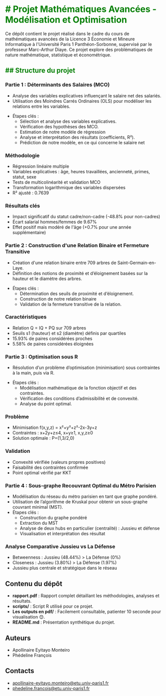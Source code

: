 <h1 style="color: green;"># Projet Mathématiques Avancées - Modélisation et Optimisation</h1>
Ce dépôt contient le projet réalisé dans le cadre du cours de mathématiques avancées de la Licence 3 Économie et Mineure Informatique à l'Université Paris 1 Panthéon-Sorbonne, supervisé par le professeur Marc-Arthur Diaye. Ce projet explore des problématiques de nature mathématique, statistique et économétrique.

<h2 style="color: green;">## Structure du projet</h2>

### Partie 1 : Déterminants des Salaires (MCO)
- Analyse des variables explicatives influençant le salaire net des salariés.
- Utilisation des Moindres Carrés Ordinaires (OLS) pour modéliser les relations entre les variables.
* Étapes clés :
  - Sélection et analyse des variables explicatives.
  - Vérification des hypothèses des MCO.
  - Estimation de notre modèle de régression
  - Analyse et interprétation des résultats (coefficients, R²).
  - Prédiction de notre modèle, en ce qui concerne le salaire net
### Méthodologie
- Régression linéaire multiple
- Variables explicatives : âge, heures travaillées, ancienneté, primes, statut, sexe
- Tests de multicolinéarité et validation MCO
- Transformation logarithmique des variables dispersées
- R² ajusté : 0.7639
### Résultats clés
- Impact significatif du statut cadre/non-cadre (-48.8% pour non-cadres)
- Écart salarial hommes/femmes de 9.67%
- Effet positif mais modéré de l'âge (+0.7% pour une année supplémentaire)

### Partie 2 : Construction d'une Relation Binaire et Fermeture Transitive
- Création d'une relation binaire entre 709 arbres de Saint-Germain-en-Laye.
- Définition des notions de proximité et d’éloignement basées sur la hauteur et le diamètre des arbres.
* Étapes clés :
  - Détermination des seuils de proximité et d’éloignement.
  - Construction de notre relation binaire
  - Validation de la fermeture transitive de la relation.
### Caractéristiques
- Relation Q = IQ + PQ sur 709 arbres
- Seuils s1 (hauteur) et s2 (diamètre) définis par quartiles
- 15.93% de paires considérées proches
- 5.58% de paires considérées éloignées


### Partie 3 : Optimisation sous R
- Résolution d’un problème d’optimisation (minimisation) sous contraintes à la main, puis via R.
* Étapes clés :
  - Modélisation mathématique de la fonction objectif et des contraintes.
  - Vérification des conditions d’admissibilité et de convexité.
  - Analyse du point optimal.
### Problème
- Minimisation f(x,y,z) = x²+y²+z²-2x-3y+z
- Contraintes : x+2y+z≤4, x+y≥1, x,y,z≥0
- Solution optimale : P=(1,3/2,0)
### Validation
- Convexité vérifiée (valeurs propres positives)
- Faisabilité des contraintes confirmée
- Point optimal vérifié par KKT


### Partie 4 : Sous-graphe Recouvrant Optimal du Métro Parisien
- Modélisation du réseau du métro parisien en tant que graphe pondéré.
- Utilisation de l’algorithme de Kruskal pour obtenir un sous-graphe couvrant minimal (MST).
- Étapes clés :
  - Construction du graphe pondéré
  - Extraction du MST
  - Analyse de deux hubs en particulier (centralité) : Jussieu et défense
  - Visualisation et interprétation des résultat
### Analyse Comparative Jussieu vs La Défense
- Betweenness : Jussieu (48.44%) > La Défense (0%)
- Closeness : Jussieu (3.80%) > La Défense (1.97%)
- Jussieu plus centrale et stratégique dans le réseau
  

## Contenu du dépôt

- **rapport.pdf** : Rapport complet détaillant les méthodologies, analyses et résultats.
- **scripts/** : Script R utilisé pour ce projet.
- **Les outputs en pdf/** : Facilement consultable, patienter 10 seconde pour visualisation :blush:.
- **README.md** : Présentation synthétique du projet.


## Auteurs 
* Apollinaire Eyitayo Monteiro
* Phédeline François

## Contacts
- apollinaire-eyitayo.monteiro@etu.univ-paris1.fr
- phedeline.francois@etu.univ-paris1.fr


